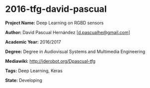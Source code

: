 # 2016-tfg-david-pascual

**Project Name:** Deep Learning on RGBD sensors

**Author:** David Pascual Hernández [d.pascualhe@gmail.com]

**Academic Year:** 2016/2017

**Degree:** Degree in Audiovisual Systems and Multimedia Engineering

**Mediawiki:** http://jderobot.org/Dpascual-tfg

**Tags:** Deep Learning, Keras

**State:** Developing 
